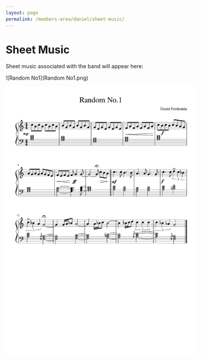 ```yaml
---
layout: page
permalink: /members-area/daniel/sheet-music/
---
```

<h1>Sheet Music</h1>
Sheet music associated with the band will appear here:

![Random No1](Random No1.png)

<a href="Random No1.png" download><img src="Random No1.png"></a>
